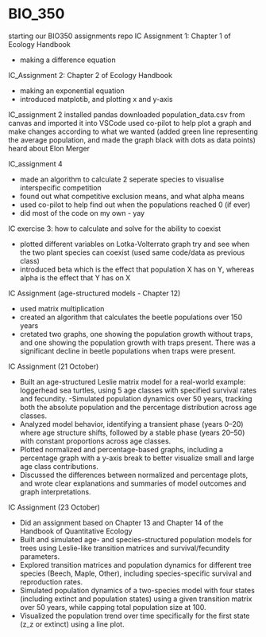 # BIO_350 
starting our BIO350 assignments repo
IC Assignment 1: Chapter 1 of Ecology Handbook
- making a difference equation 

IC_Assignment 2: Chapter 2 of Ecology Handbook
- making an exponential equation 
- introduced matplotib, and plotting x and y-axis

IC_assignment 2
installed pandas
downloaded population_data.csv from canvas and imported it into VSCode
used co-pilot to help plot a graph and make changes according to what we wanted (added green line representing the average population, and made the graph black with dots as data points)
heard about Elon Merger


IC_assignment 4
- made an algorithm to calculate 2 seperate species to visualise interspecific competition
- found out what competitive exclusion means, and what alpha means
- used co-pilot to help find out when the populations reached 0 (if ever)
- did most of the code on my own - yay

IC exercise 3: how to calculate and solve for the ability to coexist
- plotted different variables on Lotka-Volterrato graph try and see when the two plant species can coexist (used same code/data as previous class) 
- introduced beta which is the effect that population X has on Y, whereas alpha is the effect that Y has on X

IC Assignment (age-structured models - Chapter 12)
- used matrix multiplication 
- created an algorithm that calculates the beetle populations over 150 years
- cretated two graphs, one showing the population growth without traps, and one showing the population growth with traps present. There was a significant decline in beetle populations when traps were present.

IC Assignment (21 October)
- Built an age-structured Leslie matrix model for a real-world example: loggerhead sea turtles, using 5 age classes with specified survival rates and fecundity.
-Simulated population dynamics over 50 years, tracking both the absolute population and the percentage distribution across age classes.
- Analyzed model behavior, identifying a transient phase (years 0–20) where age structure shifts, followed by a stable phase (years 20–50) with constant proportions across age classes.
- Plotted normalized and percentage-based graphs, including a percentage graph with a y-axis break to better visualize small and large age class contributions.
- Discussed the differences between normalized and percentage plots, and wrote clear explanations and summaries of model outcomes and graph interpretations.

IC Assignment (23 October)
- Did an assignment based on Chapter 13 and Chapter 14 of the Handbook of Quantitative Ecology
- Built and simulated age- and species-structured population models for trees using Leslie-like transition matrices and survival/fecundity parameters.
- Explored transition matrices and population dynamics for different tree species (Beech, Maple, Other), including species-specific survival and reproduction rates.
- Simulated population dynamics of a two-species model with four states (including extinct and population states) using a given transition matrix over 50 years, while capping total population size at 100.
- Visualized the population trend over time specifically for the first state (z_z or extinct) using a line plot.